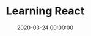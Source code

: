 ---
title: Learning React
date: 2020-03-24 00:00:00
description: "When I said, fuck it, and jumped head-first-tied-up-and-blindfolded into learning React Native:"
featured_image: 'https://media.giphy.com/media/NrqabhEpXWsGA/giphy.gif'
---